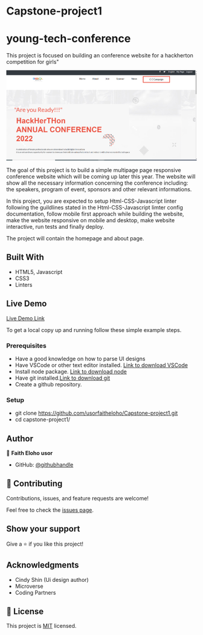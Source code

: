 # Capstone-project1
# young-tech-conference

This project is focused on building an conference website for a hackherton competition for girls"

![screenshot](./assets/images/design.PNG)

The goal of this project is to build a simple multipage page responsive conference website which will be coming up later this year. The website will show all the necessary information concerning the conference including: the speakers, program of event, sponsors and other relevant informations.

In this project, you are expected to setup Html-CSS-Javascript linter following the guildlines stated in the Html-CSS-Javascript limter config documentation, follow mobile first approach while building the website, make the website responsive on mobile and desktop, make website interactive, run tests and finally deploy.

The project will contain the homepage and about page.

## Built With

- HTML5, Javascript
- CSS3
- Linters

## Live Demo

[Live Demo Link](https://usorfaitheloho.github.io/Capstone-project1/)

To get a local copy up and running follow these simple example steps.

### Prerequisites
- Have a good knowledge on how to parse UI designs
- Have VSCode or other text editor installed. [Link to download VSCode](https://code.visualstudio.com/download)
- Install node package. [Link to download node](https://nodejs.org/en/download/)
- Have git installed.[Link to download git](https://git-scm.com/downloads)
- Create a github repository.

### Setup
- git clone https://github.com/usorfaitheloho/Capstone-project1.git
- cd capstone-project1/


## Author

👤 **Faith Eloho usor**

- GitHub: [@githubhandle](https://github.com/usorfaitheloho)



## 🤝 Contributing

Contributions, issues, and feature requests are welcome!

Feel free to check the [issues page](../../issues/).

## Show your support

Give a ⭐️ if you like this project!

## Acknowledgments

- Cindy Shin (Ui design author)
- Microverse
- Coding Partners

## 📝 License

This project is [MIT](./MIT.md) licensed.